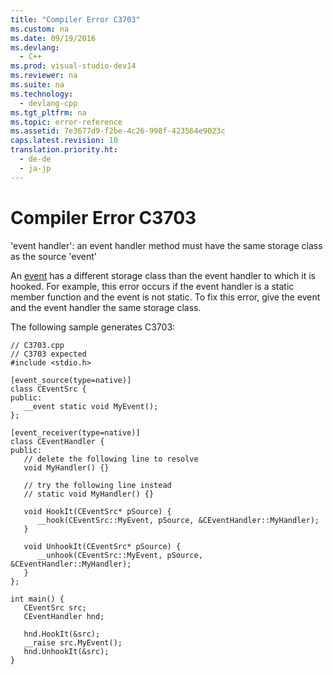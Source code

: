 ```yaml
---
title: "Compiler Error C3703"
ms.custom: na
ms.date: 09/19/2016
ms.devlang: 
  - C++
ms.prod: visual-studio-dev14
ms.reviewer: na
ms.suite: na
ms.technology: 
  - devlang-cpp
ms.tgt_pltfrm: na
ms.topic: error-reference
ms.assetid: 7e3677d9-f2be-4c26-998f-423564e9023c
caps.latest.revision: 10
translation.priority.ht: 
  - de-de
  - ja-jp
---
```

# Compiler Error C3703
'event handler': an event handler method must have the same storage class as the source 'event'  
  
 An [event](../vs140/Event-Handling.md) has a different storage class than the event handler to which it is hooked. For example, this error occurs if the event handler is a static member function and the event is not static. To fix this error, give the event and the event handler the same storage class.  
  
 The following sample generates C3703:  
  
```  
// C3703.cpp  
// C3703 expected  
#include <stdio.h>  
  
[event_source(type=native)]  
class CEventSrc {  
public:  
   __event static void MyEvent();  
};  
  
[event_receiver(type=native)]  
class CEventHandler {  
public:  
   // delete the following line to resolve  
   void MyHandler() {}  
  
   // try the following line instead  
   // static void MyHandler() {}  
  
   void HookIt(CEventSrc* pSource) {  
      __hook(CEventSrc::MyEvent, pSource, &CEventHandler::MyHandler);  
   }  
  
   void UnhookIt(CEventSrc* pSource) {  
      __unhook(CEventSrc::MyEvent, pSource, &CEventHandler::MyHandler);  
   }  
};  
  
int main() {  
   CEventSrc src;  
   CEventHandler hnd;  
  
   hnd.HookIt(&src);  
   __raise src.MyEvent();  
   hnd.UnhookIt(&src);  
}  
```
